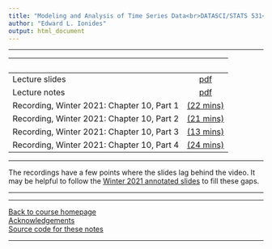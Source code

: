 ```yaml
---
title: "Modeling and Analysis of Time Series Data<br>DATASCI/STATS 531<br>Chapter 10: Introduction to partially observed Markov process models"
author: "Edward L. Ionides"
output: html_document
---
```


----------------------

| &nbsp;          | &nbsp;            |
|:----------------|:-----------------:|
| Lecture slides  | [pdf](slides.pdf) |
| Lecture notes   | [pdf](notes.pdf) |
| Recording, Winter 2021: Chapter 10, Part 1  | [(22 mins)](https://youtu.be/gEx8qpqmTFE) |
| Recording, Winter 2021: Chapter 10, Part 2  | [(21 mins)](https://youtu.be/nBxvbU7GkEc) |
| Recording, Winter 2021: Chapter 10, Part 3  | [(13 mins)](https://youtu.be/ArdtfLLL-a4) |
| Recording, Winter 2021: Chapter 10, Part 4  | [(24 mins)](https://youtu.be/EGQvBMxmNjM) |
----------------------

The recordings have a few points where the slides lag behind the video. It may be helpful to follow the [Winter 2021 annotated slides](slides-annotated-w21.pdf) to fill these gaps.

-------------------

<!--
| Annotated slides | [pdf](slides-annotated.pdf) |
-->


----------------------

[Back to course homepage](../index.html)  
[Acknowledgements](../acknowledge.html)  
[Source code for these notes](http://github.com/ionides/531w24/tree/master/10/)


----------------------
